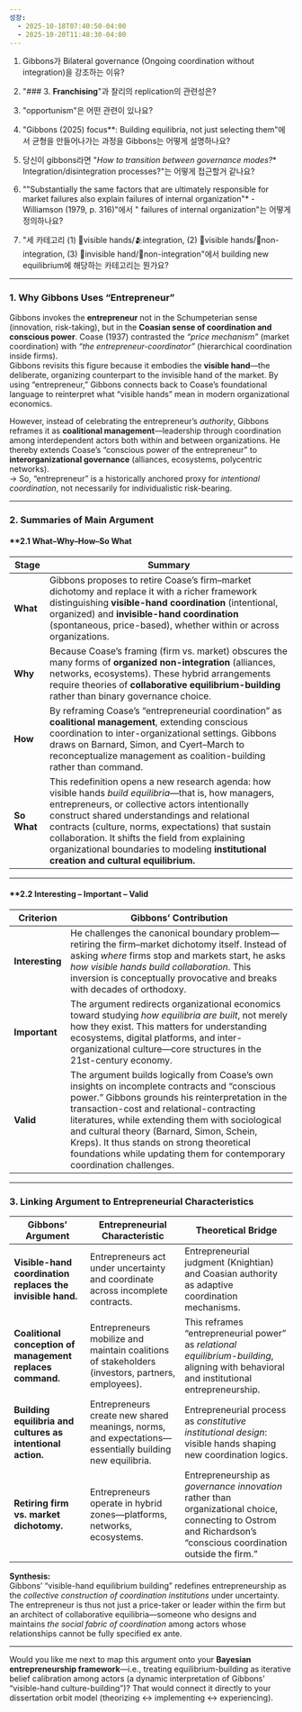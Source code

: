 ```yaml
---
성장:
  - 2025-10-18T07:40:50-04:00
  - 2025-10-20T11:48:30-04:00
---
```


1. Gibbons가 Bilateral governance (Ongoing coordination without integration)을 강조하는 이유?
    
2. "### 3. **Franchising**"과 찰리의 replication의 관련성은?
    
3. "opportunism"은 어떤 관련이 있나요?
    
4. "Gibbons (2025) focus**: Building equilibria, not just selecting them"에서 균형을 만들어나가는 과정을 Gibbons는 어떻게 설명하나요?
    
5. 당신이 gibbons라면 "*How to transition between governance modes?** Integration/disintegration processes?"는 어떻게 접근할거 같나요?
    
6. "\"Substantially the same factors that are ultimately responsible for market failures also explain failures of internal organization\"* - Williamson (1979, p. 316)"에서 " failures of internal organization"는 어떻게 정의하나요?
    
7. "세 카테고리 (1) 🤝visible hands/🫂integration, (2) 🤝visible hands/👥non-integration, (3) 👻invisible hand/👥non-integration"에서 building new equilibrium에 해당하는 카테고리는 뭔가요?



---

### **1. Why Gibbons Uses “Entrepreneur”**

Gibbons invokes the **entrepreneur** not in the Schumpeterian sense (innovation, risk-taking), but in the **Coasian sense of coordination and conscious power**. Coase (1937) contrasted the _“price mechanism”_ (market coordination) with _“the entrepreneur-coordinator”_ (hierarchical coordination inside firms).  
Gibbons revisits this figure because it embodies the **visible hand**—the deliberate, organizing counterpart to the invisible hand of the market. By using “entrepreneur,” Gibbons connects back to Coase’s foundational language to reinterpret what “visible hands” mean in modern organizational economics.

However, instead of celebrating the entrepreneur’s _authority_, Gibbons reframes it as **coalitional management**—leadership through coordination among interdependent actors both within and between organizations. He thereby extends Coase’s “conscious power of the entrepreneur” to **interorganizational governance** (alliances, ecosystems, polycentric networks).  
→ So, “entrepreneur” is a historically anchored proxy for _intentional coordination_, not necessarily for individualistic risk-bearing.

---

### **2. Summaries of Main Argument**

#### **2.1 What–Why–How–So What 

| Stage       | Summary                                                                                                                                                                                                                                                                                                                                                                                                         |
| ----------- | --------------------------------------------------------------------------------------------------------------------------------------------------------------------------------------------------------------------------------------------------------------------------------------------------------------------------------------------------------------------------------------------------------------- |
| **What**    | Gibbons proposes to retire Coase’s firm–market dichotomy and replace it with a richer framework distinguishing **visible-hand coordination** (intentional, organized) and **invisible-hand coordination** (spontaneous, price-based), whether within or across organizations.                                                                                                                                   |
| **Why**     | Because Coase’s framing (firm vs. market) obscures the many forms of **organized non-integration** (alliances, networks, ecosystems). These hybrid arrangements require theories of **collaborative equilibrium-building** rather than binary governance choice.                                                                                                                                                |
| **How**     | By reframing Coase’s “entrepreneurial coordination” as **coalitional management**, extending conscious coordination to inter-organizational settings. Gibbons draws on Barnard, Simon, and Cyert–March to reconceptualize management as coalition-building rather than command.                                                                                                                                 |
| **So What** | This redefinition opens a new research agenda: how visible hands _build equilibria_—that is, how managers, entrepreneurs, or collective actors intentionally construct shared understandings and relational contracts (culture, norms, expectations) that sustain collaboration. It shifts the field from explaining organizational boundaries to modeling **institutional creation and cultural equilibrium.** |

---

#### **2.2 Interesting – Important – Valid 

| Criterion       | Gibbons’ Contribution                                                                                                                                                                                                                                                                                                                                                                                                  |
| --------------- | ---------------------------------------------------------------------------------------------------------------------------------------------------------------------------------------------------------------------------------------------------------------------------------------------------------------------------------------------------------------------------------------------------------------------- |
| **Interesting** | He challenges the canonical boundary problem—retiring the firm–market dichotomy itself. Instead of asking _where_ firms stop and markets start, he asks _how visible hands build collaboration_. This inversion is conceptually provocative and breaks with decades of orthodoxy.                                                                                                                                      |
| **Important**   | The argument redirects organizational economics toward studying _how equilibria are built_, not merely how they exist. This matters for understanding ecosystems, digital platforms, and inter-organizational culture—core structures in the 21st-century economy.                                                                                                                                                     |
| **Valid**       | The argument builds logically from Coase’s own insights on incomplete contracts and “conscious power.” Gibbons grounds his reinterpretation in the transaction-cost and relational-contracting literatures, while extending them with sociological and cultural theory (Barnard, Simon, Schein, Kreps). It thus stands on strong theoretical foundations while updating them for contemporary coordination challenges. |

---

### **3. Linking Argument to Entrepreneurial Characteristics**

| Gibbons’ Argument                                           | Entrepreneurial Characteristic                                                                         | Theoretical Bridge                                                                                                                                              |
| ----------------------------------------------------------- | ------------------------------------------------------------------------------------------------------ | --------------------------------------------------------------------------------------------------------------------------------------------------------------- |
| **Visible-hand coordination replaces the invisible hand.**  | Entrepreneurs act under uncertainty and coordinate across incomplete contracts.                        | Entrepreneurial judgment (Knightian) and Coasian authority as adaptive coordination mechanisms.                                                                 |
| **Coalitional conception of management replaces command.**  | Entrepreneurs mobilize and maintain coalitions of stakeholders (investors, partners, employees).       | This reframes “entrepreneurial power” as _relational equilibrium-building_, aligning with behavioral and institutional entrepreneurship.                        |
| **Building equilibria and cultures as intentional action.** | Entrepreneurs create new shared meanings, norms, and expectations—essentially building new equilibria. | Entrepreneurial process as _constitutive institutional design_: visible hands shaping new coordination logics.                                                  |
| **Retiring firm vs. market dichotomy.**                     | Entrepreneurs operate in hybrid zones—platforms, networks, ecosystems.                                 | Entrepreneurship as _governance innovation_ rather than organizational choice, connecting to Ostrom and Richardson’s “conscious coordination outside the firm.” |

**Synthesis:**  
Gibbons’ “visible-hand equilibrium building” redefines entrepreneurship as the _collective construction of coordination institutions_ under uncertainty. The entrepreneur is thus not just a price-taker or leader within the firm but an architect of collaborative equilibria—someone who designs and maintains _the social fabric of coordination_ among actors whose relationships cannot be fully specified ex ante.

---

Would you like me next to map this argument onto your **Bayesian entrepreneurship framework**—i.e., treating equilibrium-building as iterative belief calibration among actors (a dynamic interpretation of Gibbons’ “visible-hand culture-building”)? That would connect it directly to your dissertation orbit model (theorizing ↔ implementing ↔ experiencing).